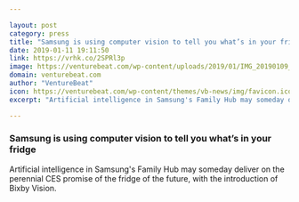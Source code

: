 ```yaml
---

layout: post
category: press
title: "Samsung is using computer vision to tell you what’s in your fridge"
date: 2019-01-11 19:11:50
link: https://vrhk.co/2SPRl3p
image: https://venturebeat.com/wp-content/uploads/2019/01/IMG_20190109_132743.jpg?w=1200&strip=all
domain: venturebeat.com
author: "VentureBeat"
icon: https://venturebeat.com/wp-content/themes/vb-news/img/favicon.ico
excerpt: "Artificial intelligence in Samsung's Family Hub may someday deliver on the perennial CES promise of the fridge of the future, with the introduction of Bixby Vision."

---
```


### Samsung is using computer vision to tell you what’s in your fridge

Artificial intelligence in Samsung's Family Hub may someday deliver on the perennial CES promise of the fridge of the future, with the introduction of Bixby Vision.